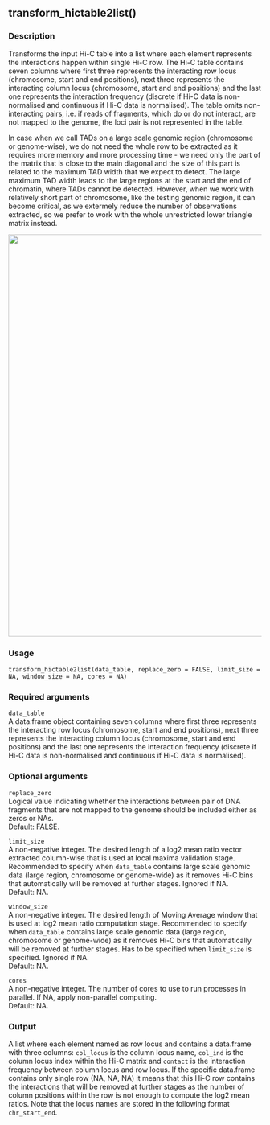 ## transform_hictable2list()

### Description

Transforms the input Hi-C table into a list where each element represents the interactions happen within single Hi-C row. The Hi-C table contains seven columns where first three represents the interacting row locus (chromosome, start and end positions), next three represents the interacting column locus (chromosome, start and end positions) and the last one represents the interaction frequency (discrete if Hi-C data is non-normalised and continuous if Hi-C data is normalised). The table omits non-interacting pairs, i.e. if reads of fragments, which do or do not interact, are not mapped to the genome, the loci pair is not represented in the table.

In case when we call TADs on a large scale genomic region (chromosome or genome-wise), we do not need the whole row to be extracted as it requires more memory and more processing time - we need only the part of the matrix that is close to the main diagonal and the size of this part is related to the maximum TAD width that we expect to detect. The large maximum TAD width leads to the large regions at the start and the end of chromatin, where TADs cannot be detected. However, when we work with relatively short part of chromosome, like the testing genomic region, it can become critical, as we extermely reduce the number of observations extracted, so we prefer to work with the whole unrestricted lower triangle matrix instead.

<p align="center">
<img src="https://github.com/lm17047/TADedge_calling/blob/active/docs/img/img2.png" width="800">
</p> 

### Usage

```{r}
transform_hictable2list(data_table, replace_zero = FALSE, limit_size = NA, window_size = NA, cores = NA)
```

### Required arguments

`data_table`  
A data.frame object containing seven columns where first three represents the interacting row locus (chromosome, start and end positions), next three represents the interacting column locus (chromosome, start and end positions) and the last one represents the interaction frequency (discrete if Hi-C data is non-normalised and continuous if Hi-C data is normalised).

### Optional arguments

`replace_zero`  
Logical value indicating whether the interactions between pair of DNA fragments that are not mapped to the genome should be included either as zeros or NAs.  
Default: FALSE.

`limit_size`  
A non-negative integer. The desired length of a log2 mean ratio vector extracted column-wise that is used at local maxima validation stage. Recommended to specify when `data_table` contains large scale genomic data (large region, chromosome or genome-wide) as it removes Hi-C bins that automatically will be removed at further stages. Ignored if NA.  
Default: NA.

`window_size`  
A non-negative integer. The desired length of Moving Average window that is used at log2 mean ratio computation stage. Recommended to specify when `data_table` contains large scale genomic data (large region, chromosome or genome-wide) as it removes Hi-C bins that automatically will be removed at further stages. Has to be specified when `limit_size` is specified. Ignored if NA.  
Default: NA.

`cores`  
A non-negative integer. The number of cores to use to run processes in parallel. If NA, apply non-parallel computing.  
Default: NA.

### Output

A list where each element named as row locus and contains a data.frame with three columns: `col_locus` is the column locus name, `col_ind` is the column locus index within the Hi-C matrix and `contact` is the interaction frequency between column locus and row locus. If the specific data.frame contains only single row (NA, NA, NA) it means that this Hi-C row contains the interactions that will be removed at further stages as the number of column positions within the row is not enough to compute the log2 mean ratios. Note that the locus names are stored in the following format `chr_start_end`. 

